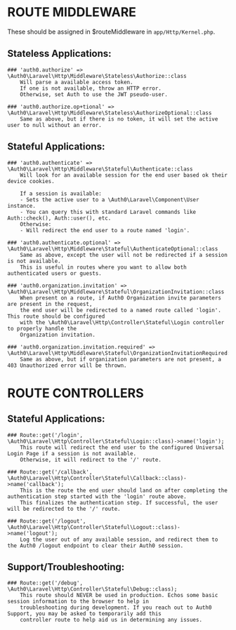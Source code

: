 # ROUTE MIDDLEWARE
These should be assigned in $routeMiddleware in `app/Http/Kernel.php`.

## Stateless Applications:

    ### 'auth0.authorize' => \Auth0\Laravel\Http\Middleware\Stateless\Authorize::class
        Will parse a available access token.
        If one is not available, throw an HTTP error.
        Otherwise, set Auth to use the JWT pseudo-user.

    ### 'auth0.authorize.op+tional' => \Auth0\Laravel\Http\Middleware\Stateless\AuthorizeOptional::class
        Same as above, but if there is no token, it will set the active user to null without an error.

## Stateful Applications:

    ### 'auth0.authenticate' => \Auth0\Laravel\Http\Middleware\Stateful\Authenticate::class
        Will look for an available session for the end user based ok their device cookies.

        If a session is available:
        - Sets the active user to a \Auth0\Laravel\Component\User instance.
        - You can query this with standard Laravel commands like Auth::check(), Auth::user(), etc.
        Otherwise:
        - Will redirect the end user to a route named 'login'.

    ### 'auth0.authenticate.optional' => \Auth0\Laravel\Http\Middleware\Stateful\AuthenticateOptional::class
        Same as above, except the user will not be redirected if a session is not available.
        This is useful in routes where you want to allow both authenticated users or guests.

    ### 'auth0.organization.invitation' => \Auth0\Laravel\Http\Middleware\Stateful\OrganizationInvitation::class
        When present on a route, if Auth0 Organization invite parameters are present in the request,
        the end user will be redirected to a named route called 'login'. This route should be configured
        with the \Auth0\Laravel\Http\Controller\Stateful\Login controller to properly handle the
        Organization invitation.

    ### 'auth0.organization.invitation.required' => \Auth0\Laravel\Http\Middleware\Stateful\OrganizationInvitationRequired::class
        Same as above, but if organization parameters are not present, a 403 Unauthorized error will be thrown.

# ROUTE CONTROLLERS

## Stateful Applications:

    ### Route::get('/login', \Auth0\Laravel\Http\Controller\Stateful\Login::class)->name('login');
        This route will redirect the end user to the configured Universal Login Page if a session is not available.
        Otherwise, it will redirect to the '/' route.

    ### Route::get('/callback', \Auth0\Laravel\Http\Controller\Stateful\Callback::class)->name('callback');
        This is the route the end user should land on after completing the authentication step started with the 'login' route above.
        This finalizes the authentication step. If successful, the user will be redirected to the '/' route.

    ### Route::get('/logout', \Auth0\Laravel\Http\Controller\Stateful\Logout::class)->name('logout');
        Log the user out of any available session, and redirect them to the Auth0 /logout endpoint to clear their Auth0 session.

## Support/Troubleshooting:

    ### Route::get('/debug', \Auth0\Laravel\Http\Controller\Stateful\Debug::class);
        This route should NEVER be used in production. Echos some basic session information to the browser to help in
        troubleshooting during development. If you reach out to Auth0 Support, you may be asked to temporarily add this
        controller route to help aid us in determining any issues.
